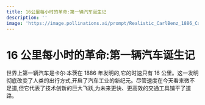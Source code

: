 ```yaml
---
title: 16公里每小时的革命:第一辆汽车诞生记
description: ''
image: 'https://image.pollinations.ai/prompt/Realistic_CarlBenz_1886_Car?width=720&height=480&seed=12'
---
```


# 16 公里每小时的革命:第一辆汽车诞生记

世界上第一辆汽车是卡尔·本茨在 1886 年发明的,它的时速只有 16 公里。这一发明彻底改变了人类的出行方式,开启了汽车工业的新纪元。尽管速度在今天看来微不足道,但它代表了技术创新的巨大飞跃,为未来更快、更高效的交通工具铺平了道路。

